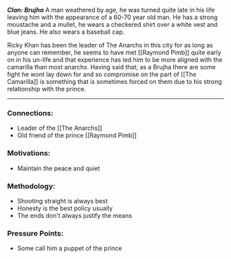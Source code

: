 ***Clan: Brujha***
A man weathered by age, he was turned quite late in his life leaving him with the appearance of a 60-70 year old man. He has a strong moustache and a mullet, he wears a checkered shirt over a white vest and blue jeans. He also wears a baseball cap.

Ricky Khan has been the leader of The Anarchs in this city for as long as anyone can remember, he seems to have met [[Raymond Pimb]] quite early on in his un-life and that experience has led him to be more aligned with the camarilla than most anarchs. Having said that; as a Brujha there are some fight he wont lay down for and so compromise on the part of [[The Camarilla]] is something that is sometimes forced on them due to his strong relationship with the prince.

---
### Connections:
* Leader of the [[The Anarchs]]
* Old friend of the prince [[Raymond Pimb]]
### Motivations:
* Maintain the peace and quiet
### Methodology:
* Shooting straight is always best
* Honesty is the best policy usually
* The ends don't always justify the means
### Pressure Points:
* Some call him a puppet of the prince
